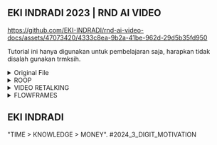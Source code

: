 ## EKI INDRADI 2023 | RND AI VIDEO 

https://github.com/EKI-INDRADI/rnd-ai-video-docs/assets/47073420/4333c8ea-9b2a-41be-962d-29d5b35fd950

Tutorial ini hanya digunakan untuk pembelajaran saja, harapkan tidak disalah gunakan trmksih.

<details>
  <summary>Original File</summary>

https://github.com/EKI-INDRADI/rnd-ai-video-docs/assets/47073420/8cbb26cf-b37b-49f0-830c-48db09ab28dc

[VIDEO](https://www.youtube.com/watch?v=-R-TvrdyYxs)

![___2984248520521109861_7959880316](https://github.com/EKI-INDRADI/rnd-ai-video-docs/assets/47073420/c6c3c2dd-181f-4b29-9c8f-a5bc3001237a)

[PICTURE](https://www.instagram.com/jeonjongseo_fanpage)

https://github.com/EKI-INDRADI/rnd-ai-video-docs/blob/main/__MONEY_HEIST_KOREA_TOKYO_DUBBED_INDONESIAN.wav

[AUDIO](https://www.netflix.com)

```sh

Description :

from_video : Nita Gunawan
to_video : Jeon Jong-seo
to_audio : Dubbed indonesia - Tokyo (Money Heist Korea - Netflix)

```

</details>

<details>
  <summary>ROOP</summary>

https://github.com/EKI-INDRADI/rnd-ai-video-docs/assets/47073420/f4843327-c787-4ce3-b4e6-25bd087bd223

[GITHUB](https://github.com/s0md3v/roop)

```sh

Tutorial :

baca readme.md dokumentasi terkait ya jangan males

```

</details>

<details>
  <summary>VIDEO RETALKING</summary>

https://github.com/EKI-INDRADI/rnd-ai-video-docs/assets/47073420/f22400cd-3af2-4a24-9481-cd7ff7fe504d


[GITHUB](https://github.com/OpenTalker/video-retalking)

```sh

Tutorial :

baca readme.md dokumentasi terkait ya jangan males

```

</details>



<details>
  <summary>FLOWFRAMES</summary>

https://github.com/EKI-INDRADI/rnd-ai-video-docs/assets/47073420/a4e7826c-7dfe-40d4-ba63-2280fd67a2cc

[GITHUB](https://github.com/n00mkrad/flowframes)

```sh

Tutorial :

baca readme.md dokumentasi terkait ya jangan males

```

</details>



## EKI INDRADI

"TIME > KNOWLEDGE > MONEY". #2024_3_DIGIT_MOTIVATION




